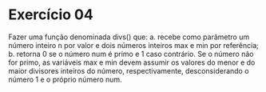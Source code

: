 # Exercício 04

Fazer uma função denominada divs() que:
a. recebe como parâmetro um número inteiro n por valor e dois números inteiros max e min por
referência;
b. retorna 0 se o número num é primo e 1 caso contrário. Se o número não for primo, as variáveis
max e min devem assumir os valores do menor e do maior divisores inteiros do número,
respectivamente, desconsiderando o número 1 e o próprio número num.